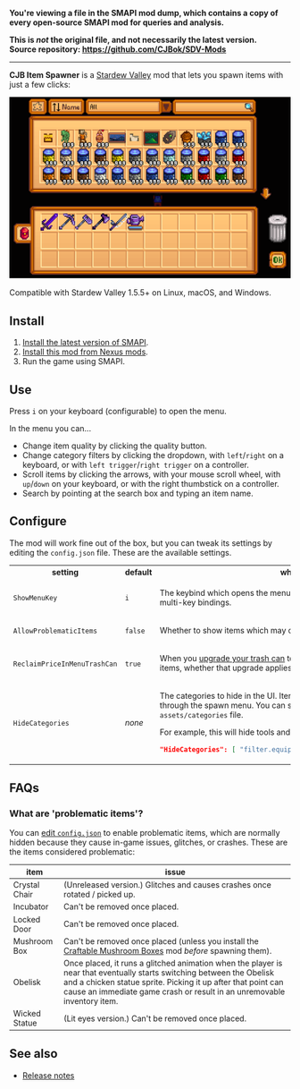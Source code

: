 **You're viewing a file in the SMAPI mod dump, which contains a copy of every open-source SMAPI mod
for queries and analysis.**

**This is _not_ the original file, and not necessarily the latest version.**  
**Source repository: https://github.com/CJBok/SDV-Mods**

----

**CJB Item Spawner** is a [Stardew Valley](http://stardewvalley.net/) mod that lets you spawn items
with just a few clicks:

![](screenshot.png)

Compatible with Stardew Valley 1.5.5+ on Linux, macOS, and Windows.

## Install
1. [Install the latest version of SMAPI](https://smapi.io/).
2. [Install this mod from Nexus mods](http://www.nexusmods.com/stardewvalley/mods/93).
3. Run the game using SMAPI.

## Use
Press `i` on your keyboard (configurable) to open the menu.

In the menu you can...
* Change item quality by clicking the quality button.
* Change category filters by clicking the dropdown, with `left`/`right` on a keyboard, or with `left trigger`/`right trigger` on a controller.
* Scroll items by clicking the arrows, with your mouse scroll wheel, with `up`/`down` on your keyboard, or with the right thumbstick on a controller.
* Search by pointing at the search box and typing an item name.

## Configure
The mod will work fine out of the box, but you can tweak its settings by editing the `config.json`
file. These are the available settings.

<table>
<tr>
  <th>setting</th>
  <th>default</th>
  <th>what it affects</th>
</tr>
<tr>
  <td><code>ShowMenuKey</code></td>
  <td><code>i</code></td>
  <td>

The keybind which opens the menu (see [valid key bindings](https://stardewvalleywiki.com/Modding:Player_Guide/Key_Bindings)).
This supports multi-key bindings.

  </td>
</tr>
<tr>
  <td><code>AllowProblematicItems</code></td>
  <td><code>false</code></td>
  <td>

Whether to show items which may cause bugs or crashes when spawned.

  </td>
</tr>
<tr>
  <td><code>ReclaimPriceInMenuTrashCan</code></td>
  <td><code>true</code></td>
  <td>

When you [upgrade your trash can](https://stardewvalleywiki.com/Trash_Cans) to reclaim part of the
price of destroyed items, whether that upgrade applies in the item spawner menu too.

  </td>
</tr>
<tr>
  <td><code>HideCategories</code></td>
  <td><em>none</em></td>
  <td>

The categories to hide in the UI. Items in these categories will not be accessible through the
spawn menu. You can see the category keys in the `assets/categories` file.

For example, this will hide tools and weapons:
```json
"HideCategories": [ "filter.equipment-tools", "filter.equipment-weapons" ]
```

  </td>
</tr>
</table>

## FAQs
### What are 'problematic items'?
You can [edit `config.json`](#configure) to enable problematic items, which are normally hidden
because they cause in-game issues, glitches, or crashes. These are the items considered problematic:

item | issue
---- | -----
Crystal Chair | (Unreleased version.) Glitches and causes crashes once rotated / picked up.
Incubator | Can't be removed once placed.
Locked Door | Can't be removed once placed.
Mushroom Box | Can't be removed once placed (unless you install the [Craftable Mushroom Boxes](https://www.nexusmods.com/stardewvalley/mods/2899) mod _before_ spawning them).
Obelisk | Once placed, it runs a glitched animation when the player is near that eventually starts switching between the Obelisk and a chicken statue sprite. Picking it up after that point can cause an immediate game crash or result in an unremovable inventory item.
Wicked Statue | (Lit eyes version.) Can't be removed once placed.

## See also
* [Release notes](release-notes.md)
